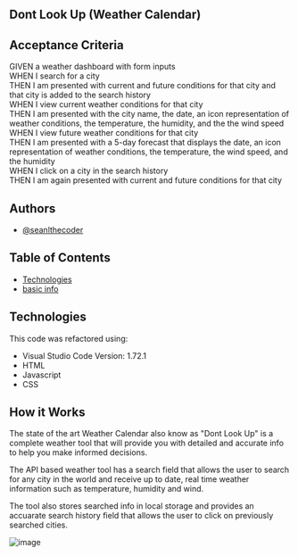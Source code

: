 
## Dont Look Up (Weather Calendar)












## Acceptance Criteria

GIVEN a weather dashboard with form inputs <br />
WHEN I search for a city <br />
THEN I am presented with current and future conditions for that city and that city is added to the search history <br />
WHEN I view current weather conditions for that city <br />
THEN I am presented with the city name, the date, an icon representation of weather conditions, the temperature, the humidity, and the the wind speed <br />
WHEN I view future weather conditions for that city <br />
THEN I am presented with a 5-day forecast that displays the date, an icon representation of weather conditions, the temperature, the wind speed, and the humidity <br />
WHEN I click on a city in the search history <br />
THEN I am again presented with current and future conditions for that city





## Authors

- [@seanlthecoder](https://github.com/seanlthecoder)





## Table of Contents
* [Technologies](#technologies)
* [basic info](#basic-info)





## Technologies

This code was refactored using:
- Visual Studio Code
  Version: 1.72.1
- HTML
- Javascript
- CSS





## How it Works

The state of the art Weather Calendar also know as "Dont Look Up" is a complete weather tool that will provide you with detailed and accurate info to help you make informed decisions.

The API based weather tool has a search field that allows the user to search for any city in the world and receive up to date, real time weather information such as temperature, humidity and wind.

The tool also stores searched info in local storage and provides an accuarate search history field that allows the user to click on previously searched cities.




![image](https://user-images.githubusercontent.com/111099189/213337365-add4cac6-d1ae-408d-b1c0-e30a6af5ebdf.png)

